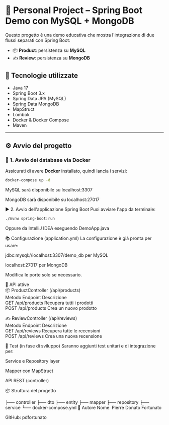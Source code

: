 # 🧪 Personal Project – Spring Boot Demo con MySQL + MongoDB

Questo progetto è una demo educativa che mostra l'integrazione di due flussi separati con Spring Boot:
- 📦 **Product**: persistenza su **MySQL**
- ✍️ **Review**: persistenza su **MongoDB**

## 🚀 Tecnologie utilizzate

- Java 17
- Spring Boot 3.x
- Spring Data JPA (MySQL)
- Spring Data MongoDB
- MapStruct
- Lombok
- Docker & Docker Compose
- Maven

---

## ⚙️ Avvio del progetto

### 🐳 1. Avvio dei database via Docker

Assicurati di avere **Docker** installato, quindi lancia i servizi:

```bash
docker-compose up -d
```

MySQL sarà disponibile su localhost:3307

MongoDB sarà disponibile su localhost:27017

▶️ 2. Avvio dell'applicazione Spring Boot
Puoi avviare l'app da terminale:

```bash
./mvnw spring-boot:run
```
Oppure da IntelliJ IDEA eseguendo DemoApp.java

📚 Configurazione (application.yml)
La configurazione è già pronta per usare:

jdbc:mysql://localhost:3307/demo_db per MySQL

localhost:27017 per MongoDB

Modifica le porte solo se necessario.

🔗 API attive <br>
📦 ProductController (/api/products) <br>
Metodo	Endpoint	Descrizione <br>
GET	/api/products	Recupera tutti i prodotti <br>
POST	/api/products	Crea un nuovo prodotto

✍️ ReviewController (/api/reviews) <br>
Metodo	Endpoint	Descrizione <br>
GET	/api/reviews	Recupera tutte le recensioni <br>
POST	/api/reviews	Crea una nuova recensione

🧪 Test (in fase di sviluppo)
Saranno aggiunti test unitari e di integrazione per:

Service e Repository layer

Mapper con MapStruct

API REST (controller)

📦 Struttura del progetto

├── controller
├── dto
├── entity
├── mapper
├── repository
├── service
└── docker-compose.yml
👤 Autore
Nome: Pierre Donato Fortunato

GitHub: pdfortunato